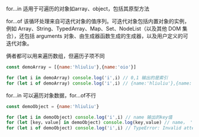 for...in 适用于可遍历的对象如array、object，包括其原型方法

for...of 该循环处理来自可迭代对象的值序列。可迭代对象包括内置对象的实例，例如 Array、String、TypedArray、Map、Set、NodeList（以及其他 DOM 集合），还包括 arguments 对象、由生成器函数生成的生成器，以及用户定义的可迭代对象。

俩者都可以用来遍历数组，但遍历子项不同
```js
const demoArray = [{name:'hliuliu'},{name:'oio'}]

for (let i in demoArray) console.log('i',i) // 0,1 输出的是索引
for (let i of demoArray) console.log('i',i) // {name:'hliuliu'},{name:'oio'} 输出的是子项
```
for...in 可以遍历对象数据，for...of不行
```js
const demoObject = {name:'hliuliu'}

for (let i in demoObject) console.log('i',i) // name 输出的key值
for (let [key，value] in demoObject) console.log(key,value) // name， 'hliuliu'
for (let i of demoObject) console.log('i',i) // TypeError: Invalid attempt to iterate non-iterable instance.In order to be iterable……
```